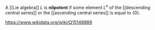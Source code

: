 A [[Lie algebra]] $L$ is **nilpotent** if some element $L^n$ of the [[descending central series]] or the [[ascending central series]] is equal to $\{0\}$.

https://www.wikidata.org/wiki/Q15148889